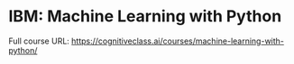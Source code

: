 # IBM: Machine Learning with Python
Full course URL: https://cognitiveclass.ai/courses/machine-learning-with-python/
